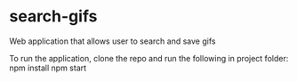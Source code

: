 # search-gifs
Web application that allows user to search and save gifs

To run the application, clone the repo and run the following in project folder:
npm install
npm start
